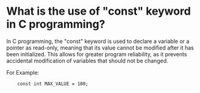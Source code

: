 # What is the use of "const" keyword in C programming?

  In C programming, the "const" keyword is used to declare a variable or a pointer as read-only, meaning that its value cannot be modified after it has been initialized. This allows for greater program reliability, as it prevents accidental modification of variables that should not be changed.
  
   For Example:
      
      
        const int MAX_VALUE = 100;
